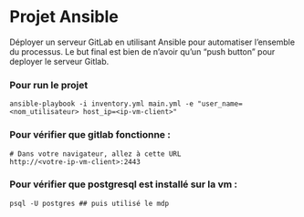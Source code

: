 # Projet Ansible
Déployer un serveur GitLab en utilisant Ansible pour automatiser l’ensemble du processus. Le but final est bien de n’avoir qu’un “push button” pour deployer le serveur Gitlab.

### Pour run le projet

```shell
ansible-playbook -i inventory.yml main.yml -e "user_name=<nom_utilisateur> host_ip=<ip-vm-client>"
```

### Pour vérifier que gitlab fonctionne : 

```shell
# Dans votre navigateur, allez à cette URL
http://<votre-ip-vm-client>:2443
```

### Pour vérifier que postgresql est installé sur la vm : 

```shell
psql -U postgres ## puis utilisé le mdp
```
